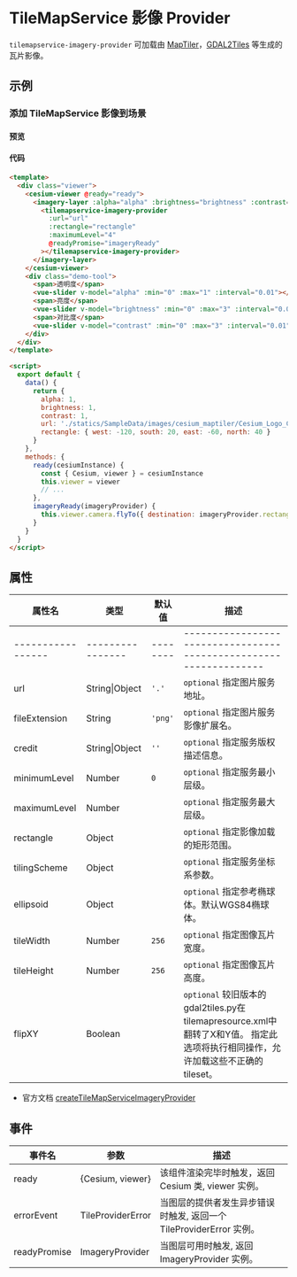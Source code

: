 # TileMapService 影像 Provider

`tilemapservice-imagery-provider` 可加载由 [MapTiler](https://www.maptiler.com)，[GDAL2Tiles](http://www.klokan.cz/projects/gdal2tiles/) 等生成的瓦片影像。

## 示例

### 添加 TileMapService 影像到场景

#### 预览

<doc-preview>
  <template>
    <div class="viewer">
      <cesium-viewer @ready="ready">
        <imagery-layer :alpha="alpha" :brightness="brightness" :contrast="contrast">
          <tilemapservice-imagery-provider
            :url="url"
            :rectangle="rectangle"
            :maximumLevel="4"
            @readyPromise="imageryReady"
          ></tilemapservice-imagery-provider>
        </imagery-layer>
      </cesium-viewer>
      <div class="demo-tool">
        <span>透明度</span>
        <vue-slider v-model="alpha" :min="0" :max="1" :interval="0.01"></vue-slider>
        <span>亮度</span>
        <vue-slider v-model="brightness" :min="0" :max="3" :interval="0.01"></vue-slider>
        <span>对比度</span>
        <vue-slider v-model="contrast" :min="0" :max="3" :interval="0.01"></vue-slider>
      </div>
    </div>
  </template>

  <script>
    export default {
      data() {
        return {
          alpha: 1,
          brightness: 1,
          contrast: 1,
          url: './statics/SampleData/images/cesium_maptiler/Cesium_Logo_Color',
          rectangle: { west: -120, south: 20, east: -60, north: 40 }
        }
      },
      methods: {
        ready(cesiumInstance) {
          const { Cesium, viewer } = cesiumInstance
          this.viewer = viewer
          // ...
        },
        imageryReady(imageryProvider) {
          this.viewer.camera.flyTo({ destination: imageryProvider.rectangle })
        }
      }
    }
  </script>
</doc-preview>

#### 代码

```html
<template>
  <div class="viewer">
    <cesium-viewer @ready="ready">
      <imagery-layer :alpha="alpha" :brightness="brightness" :contrast="contrast">
        <tilemapservice-imagery-provider
          :url="url"
          :rectangle="rectangle"
          :maximumLevel="4"
          @readyPromise="imageryReady"
        ></tilemapservice-imagery-provider>
      </imagery-layer>
    </cesium-viewer>
    <div class="demo-tool">
      <span>透明度</span>
      <vue-slider v-model="alpha" :min="0" :max="1" :interval="0.01"></vue-slider>
      <span>亮度</span>
      <vue-slider v-model="brightness" :min="0" :max="3" :interval="0.01"></vue-slider>
      <span>对比度</span>
      <vue-slider v-model="contrast" :min="0" :max="3" :interval="0.01"></vue-slider>
    </div>
  </div>
</template>

<script>
  export default {
    data() {
      return {
        alpha: 1,
        brightness: 1,
        contrast: 1,
        url: './statics/SampleData/images/cesium_maptiler/Cesium_Logo_Color',
        rectangle: { west: -120, south: 20, east: -60, north: 40 }
      }
    },
    methods: {
      ready(cesiumInstance) {
        const { Cesium, viewer } = cesiumInstance
        this.viewer = viewer
        // ...
      },
      imageryReady(imageryProvider) {
        this.viewer.camera.flyTo({ destination: imageryProvider.rectangle })
      }
    }
  }
</script>
```

## 属性

<!-- prettier-ignore -->
| 属性名 | 类型 | 默认值 | 描述 |
| ----- | -------- | ------- | ------------------------------------- |
| ----------------- | ---------------- | -------- | ----------------------------------------------------------------- |
| url | String\|Object | `'.'` | `optional` 指定图片服务地址。 |
| fileExtension | String | `'png'` | `optional` 指定图片服务影像扩展名。 |
| credit | String\|Object | `''` | `optional` 指定服务版权描述信息。 |
| minimumLevel | Number | `0` | `optional` 指定服务最小层级。 |
| maximumLevel | Number | | `optional` 指定服务最大层级。 |
| rectangle | Object | | `optional` 指定影像加载的矩形范围。 |
| tilingScheme | Object | | `optional` 指定服务坐标系参数。 |
| ellipsoid | Object | | `optional` 指定参考椭球体。默认WGS84椭球体。 |
| tileWidth | Number | `256` | `optional` 指定图像瓦片宽度。 |
| tileHeight | Number | `256` | `optional` 指定图像瓦片高度。|
| flipXY | Boolean | | `optional` 较旧版本的gdal2tiles.py在tilemapresource.xml中翻转了X和Y值。 指定此选项将执行相同操作，允许加载这些不正确的tileset。 |

- 官方文档 [createTileMapServiceImageryProvider](https://cesiumjs.org/Cesium/Build/Documentation/createTileMapServiceImageryProvider.html)

## 事件

| 事件名       | 参数              | 描述                                                                |
| ------------ | ----------------- | ------------------------------------------------------------------- |
| ready        | {Cesium, viewer}  | 该组件渲染完毕时触发，返回 Cesium 类, viewer 实例。                 |
| errorEvent   | TileProviderError | 当图层的提供者发生异步错误时触发, 返回一个 TileProviderError 实例。 |
| readyPromise | ImageryProvider   | 当图层可用时触发, 返回 ImageryProvider 实例。                       |
